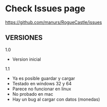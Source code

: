 # Check Issues page

https://github.com/manurs/RogueCastle/issues
	 
## VERSIONES
		 
1.0 
- Version inicial
			
1.1 
- Ya es posible guardar y cargar
- Testado en windows 32 y 64
- Parece no funcionar en linux
- No probado en mac
- Hay un bug al cargar con datos (monedas)
	